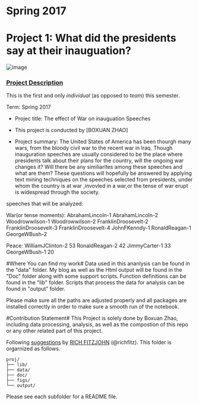 # Spring 2017
# Project 1: What did the presidents say at their inauguation?

![image](figs/title.jpg)

### [Project Description](doc/)
This is the first and only *individual* (as opposed to *team*) this semester. 

Term: Spring 2017

+ Projec title: The effect of War on inauguation Speeches
+ This project is conducted by [BOXUAN ZHAO]

+ Project summary: The United States of America has been thourgh many wars, from the bloody civil war to the recent war in Iraq. Though inauguration speeches are usually considered to be the place where presidents talk about their plans for the country, will the ongoing war changes it? Will there be any similiarites among these speeches and what are them? These questions will hopefully be answered by applying text mining techniques on the speeches selected from presidents, under whom the country is at war ,invovled in a war,or the tense of war erupt is widespread through the society.

speeches that will be analyzed:

War(or tense moments):
AbrahamLincoln-1
AbrahamLincoln-2
Woodrowwilson-1
Woodrowwilson-2
FranklinDroosevelt-2
FranklinDroosevelt-3
FranklinDroosevelt-4
JohnFKenndy-1
RonaldReagan-1
GeorgeWBush-2

Peace:
WilliamJClinton-2 53
RonaldReagan-2 42
JimmyCarter-1 33
GeorgeWBush-1 20

#Where You can find my work#
Data used in this ananlysis can be found in the "data" folder.
My blog as well as the Html output will be found in the "Doc" folder along with some support scripts.
Function definitions can be found in the "lib" folder.
Scripts that process the data for analysis can be found in "output" folder.

Please make sure all the paths are adjusted properly and all packages are installed correctly in order to make sure a smooth run of the notebook.

#Contribution Statement#
This Project is solely done by Boxuan Zhao, including data processing, analysis, as well as the compostion of this repo or any other related part of this project.

Following [suggestions](http://nicercode.github.io/blog/2013-04-05-projects/) by [RICH FITZJOHN](http://nicercode.github.io/about/#Team) (@richfitz). This folder is orgarnized as follows.

```
proj/
├── lib/
├── data/
├── doc/
├── figs/
└── output/
```

Please see each subfolder for a README file.
